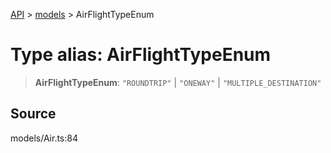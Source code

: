 [API](../../index.md) > [models](../index.md) > AirFlightTypeEnum

# Type alias: AirFlightTypeEnum

> **AirFlightTypeEnum**: `"ROUNDTRIP"` \| `"ONEWAY"` \| `"MULTIPLE_DESTINATION"`

## Source

models/Air.ts:84
